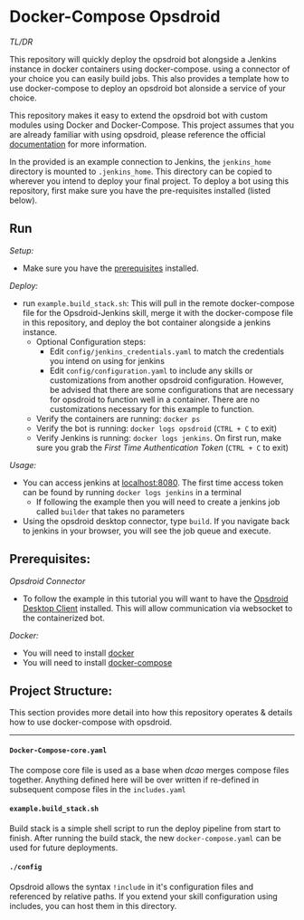 # Docker-Compose Opsdroid

*TL/DR*


This repository will quickly deploy the opsdroid bot alongside a Jenkins instance in docker containers using docker-compose. using a connector of your choice you can easily build jobs. This also provides a template how to use docker-compose to deploy an opsdroid bot alonside a service of your choice. 

This repository makes it easy to extend the opsdroid bot with custom modules using Docker and Docker-Compose. This project assumes that you are already familiar with using opsdroid, please reference the official [documentation](http://opsdroid.readthedocs.io/en/latest/configuration-reference/) for more information. 

In the provided is an example connection to Jenkins, the `jenkins_home` directory is mounted to `.jenkins_home`. This directory can be copied to wherever you intend to deploy your final project. To deploy a bot using this repository, first make sure you have the pre-requisites installed (listed below). 


## Run

*Setup:*
* Make sure you have the [prerequisites](Prerequisites) installed.

*Deploy:*
* run `example.build_stack.sh`: This will pull in the remote docker-compose file for the Opsdroid-Jenkins skill, merge it with the docker-compose file in this repository, and deploy the bot container alongside a jenkins instance.
    * Optional Configuration steps:
        * Edit `config/jenkins_credentials.yaml` to match the credentials you intend on using for jenkins
        * Edit `config/configuration.yaml` to include any skills or customizations from another opsdroid configuration. However, be advised that there are some configurations that are necessary for opsdroid to function well in a container. There are no customizations necessary for this example to function.
    * Verify the containers are running: `docker ps`
    * Verify the bot is running: `docker logs opsdroid` (`CTRL + C` to exit)
    * Verify Jenkins is running: `docker logs jenkins`. On first run, make sure you grab the *First Time Authentication Token* (`CTRL + C` to exit)
    
*Usage:*
* You can access jenkins at [localhost:8080](http://localhost:8081). The first time access token can be found by running `docker logs jenkins` in a terminal
    * If following the example then you will need to create a jenkins job called `builder` that takes no parameters
* Using the opsdroid desktop connector, type `build`. If you navigate back to jenkins in your browser, you will see the job queue and execute. 


## Prerequisites:

*Opsdroid Connector*
* To follow the example in this tutorial you will want to have the [Opsdroid Desktop Client](https://github.com/opsdroid/opsdroid-desktop) installed. This will allow communication via websocket to the containerized bot.

*Docker:*
* You will need to install [docker](https://docs.docker.com/engine/installation/)
* You will need to install [docker-compose](https://docs.docker.com/compose/install/)


## Project Structure:

This section provides more detail into how this repository operates & details how to use docker-compose with opsdroid.

---

#### `Docker-Compose-core.yaml`

The compose core file is used as a base when *dcao* merges compose files together. Anything defined here will be over written if re-defined in subsequent compose files in the `includes.yaml` 

#### `example.build_stack.sh`

Build stack is a simple shell script to run the deploy pipeline from start to finish. After running the build stack, the new `docker-compose.yaml` can be used for future deployments.

#### `./config`

Opsdroid allows the syntax `!include` in it's configuration files and referenced by relative paths. If you extend your skill configuration using includes, you can host them in this directory.
